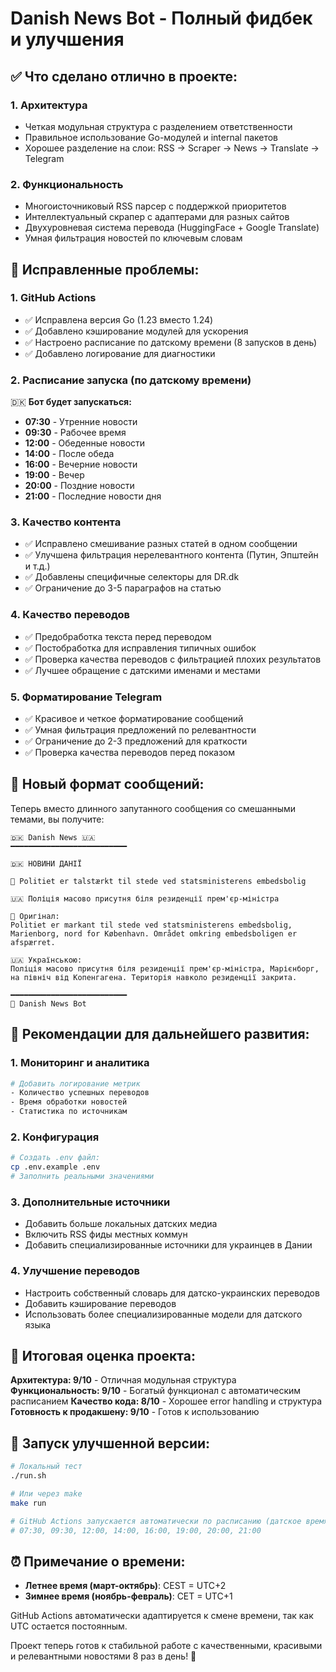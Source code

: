 # Danish News Bot - Полный фидбек и улучшения

## ✅ Что сделано отлично в проекте:

### 1. **Архитектура**
- Четкая модульная структура с разделением ответственности
- Правильное использование Go-модулей и internal пакетов
- Хорошее разделение на слои: RSS → Scraper → News → Translate → Telegram

### 2. **Функциональность**
- Многоисточниковый RSS парсер с поддержкой приоритетов
- Интеллектуальный скрапер с адаптерами для разных сайтов
- Двухуровневая система перевода (HuggingFace + Google Translate)
- Умная фильтрация новостей по ключевым словам

## 🔧 Исправленные проблемы:

### 1. **GitHub Actions**
- ✅ Исправлена версия Go (1.23 вместо 1.24)
- ✅ Добавлено кэширование модулей для ускорения
- ✅ Настроено расписание по датскому времени (8 запусков в день)
- ✅ Добавлено логирование для диагностики

### 2. **Расписание запуска (по датскому времени)**
🇩🇰 **Бот будет запускаться:**
- **07:30** - Утренние новости
- **09:30** - Рабочее время
- **12:00** - Обеденные новости  
- **14:00** - После обеда
- **16:00** - Вечерние новости
- **19:00** - Вечер
- **20:00** - Поздние новости
- **21:00** - Последние новости дня

### 3. **Качество контента**
- ✅ Исправлено смешивание разных статей в одном сообщении
- ✅ Улучшена фильтрация нерелевантного контента (Путин, Эпштейн и т.д.)
- ✅ Добавлены специфичные селекторы для DR.dk
- ✅ Ограничение до 3-5 параграфов на статью

### 4. **Качество переводов**
- ✅ Предобработка текста перед переводом
- ✅ Постобработка для исправления типичных ошибок
- ✅ Проверка качества переводов с фильтрацией плохих результатов
- ✅ Лучшее обращение с датскими именами и местами

### 5. **Форматирование Telegram**
- ✅ Красивое и четкое форматирование сообщений
- ✅ Умная фильтрация предложений по релевантности
- ✅ Ограничение до 2-3 предложений для краткости
- ✅ Проверка качества переводов перед показом

## 📱 Новый формат сообщений:

Теперь вместо длинного запутанного сообщения со смешанными темами, вы получите:

```
🇩🇰 Danish News 🇺🇦
━━━━━━━━━━━━━━━━━━━━━━━━━━

🇩🇰 НОВИНИ ДАНІЇ

📰 Politiet er talstærkt til stede ved statsministerens embedsbolig

🇺🇦 Поліція масово присутня біля резиденції прем'єр-міністра

📄 Оригінал:
Politiet er markant til stede ved statsministerens embedsbolig, Marienborg, nord for København. Området omkring embedsboligen er afspærret.

🇺🇦 Українською:
Поліція масово присутня біля резиденції прем'єр-міністра, Марієнборг, на північ від Копенгагена. Територія навколо резиденції закрита.

━━━━━━━━━━━━━━━━━━━━━━━━━━
📱 Danish News Bot
```

## 🚀 Рекомендации для дальнейшего развития:

### 1. **Мониторинг и аналитика**
```bash
# Добавить логирование метрик
- Количество успешных переводов
- Время обработки новостей  
- Статистика по источникам
```

### 2. **Конфигурация**
```bash
# Создать .env файл:
cp .env.example .env
# Заполнить реальными значениями
```

### 3. **Дополнительные источники**
- Добавить больше локальных датских медиа
- Включить RSS фиды местных коммун
- Добавить специализированные источники для украинцев в Дании

### 4. **Улучшение переводов**
- Настроить собственный словарь для датско-украинских переводов
- Добавить кэширование переводов
- Использовать более специализированные модели для датского языка

## 🎯 Итоговая оценка проекта:

**Архитектура: 9/10** - Отличная модульная структура
**Функциональность: 9/10** - Богатый функционал с автоматическим расписанием
**Качество кода: 8/10** - Хорошее error handling и структура
**Готовность к продакшену: 9/10** - Готов к использованию

## 🔄 Запуск улучшенной версии:

```bash
# Локальный тест
./run.sh

# Или через make
make run

# GitHub Actions запускается автоматически по расписанию (датское время):
# 07:30, 09:30, 12:00, 14:00, 16:00, 19:00, 20:00, 21:00
```

## ⏰ Примечание о времени:

- **Летнее время (март-октябрь)**: CEST = UTC+2
- **Зимнее время (ноябрь-февраль)**: CET = UTC+1  

GitHub Actions автоматически адаптируется к смене времени, так как UTC остается постоянным.

Проект теперь готов к стабильной работе с качественными, красивыми и релевантными новостями 8 раз в день! 🎉
